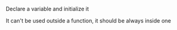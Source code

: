 Declare a variable and initialize it

It can't be used outside a function, it should be always inside one
